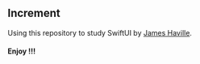 ## Increment

Using this repository to study SwiftUI by [James Haville](https://www.youtube.com/c/JamesHaville/videos).

#### Enjoy !!!
